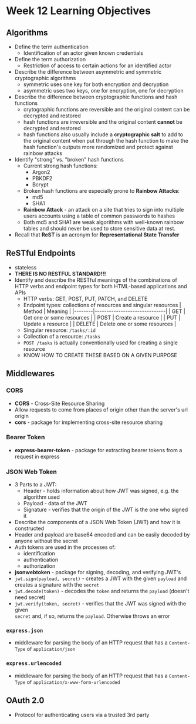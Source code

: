 # Week 12 Learning Objectives

## Algorithms

- Define the term authentication
    - Identification of an actor given known credentials
- Define the term authorization
    - Restriction of access to certain actions for an identified actor
- Describe the difference between asymmetric and symmetric cryptographic algorithms
    - symmetric uses one key for both encryption and decryption
    - asymmetric uses two keys, one for encryption, one for decryption
- Describe the difference between cryptographic functions and hash functions
    - crytographic functions are reversible and the original content can be
      decrypted and restored
    - hash functions are irreversible and the original content **cannot** be
      decrypted and restored
    - hash functions also usually include a **cryptographic salt** to add to the
      original content when put through the hash function to make the hash function's outputs more randomized and protect against rainbow attacks
- Identify "strong" vs. "broken" hash functions
    - Current strong hash functions:
        - Argon2
        - PBKDF2
        - Bcrypt
    - Broken hash functions are especially prone to **Rainbow Attacks**:
        - md5
        - SHA1
    - **Rainbow Attack** - an attack on a site that tries to sign into multiple
      users accounts using a table of common passwords to hashes
    - Both md5 and SHA1 are weak algorithms with well-known rainbow tables and should never be used to store sensitive data at rest.
- Recall that **ReST** is an acronym for **Representational State Transfer**
    
## ReSTful Endpoints

- stateless
- **THERE IS NO RESTFUL STANDARD!!!**
- Identify and describe the RESTful meanings of the combinations of HTTP verbs and endpoint types for both HTML-based applications and APIs
    - HTTP verbs: GET, POST, PUT, PATCH, and DELETE
    - Endpoint types: collections of resources and singular resources
      | Method | Meaning                      |
      |--------|------------------------------|
      | GET    | Get one or some resources    |
      | POST   | Create a resource            |
      | PUT    | Update a resource            |
      | DELETE | Delete one or some resources |
    - Singular resource: `/tasks/:id`
    - Collection of a resource: `/tasks`
    - `POST /tasks` is actually conventionally used for creating a single resource
    - KNOW HOW TO CREATE THESE BASED ON A GIVEN PURPOSE

## Middlewares

### CORS

- **CORS** - Cross-Site Resource Sharing
- Allow requests to come from places of origin other than the server's url origin
- **cors** - package for implementing cross-site resource sharing

### Bearer Token

- **express-bearer-token** - package for extracting bearer tokens from a request in express 

### JSON Web Token

- 3 Parts to a JWT:
    - Header - holds information about how JWT was signed, e.g. the algorithm used
    - Payload - data of the JWT
    - Signature - verifies that the origin of the JWT is the one who signed it
- Describe the components of a JSON Web Token (JWT) and how it is constructed
- Header and payload are base64 encoded and can be easily decoded by anyone
  without the secret
- Auth tokens are used in the processes of:
    - identification
    - authentication
    - authorization
- **jsonwebtoken** - package for signing, decoding, and verifying JWT's
- `jwt.sign(payload, secret)` - creates a JWT with the given `payload` and creates
  a signature with the `secret`
- `jwt.decode(token)` - decodes the `token` and returns the `payload` 
  (doesn't need secret)
- `jwt.verify(token, secret)` - verifies that the JWT was signed with the given  
  `secret` and, if so, returns the `payload`. Otherwise throws an error

### `express.json`

- middleware for parsing the body of an HTTP request that has a `Content-Type`
  of `application/json`

### `express.urlencoded`

- middleware for parsing the body of an HTTP request that has a `Content-Type`
  of `application/x-www-form-urlencoded`

## OAuth 2.0

- Protocol for authenticating users via a trusted 3rd party